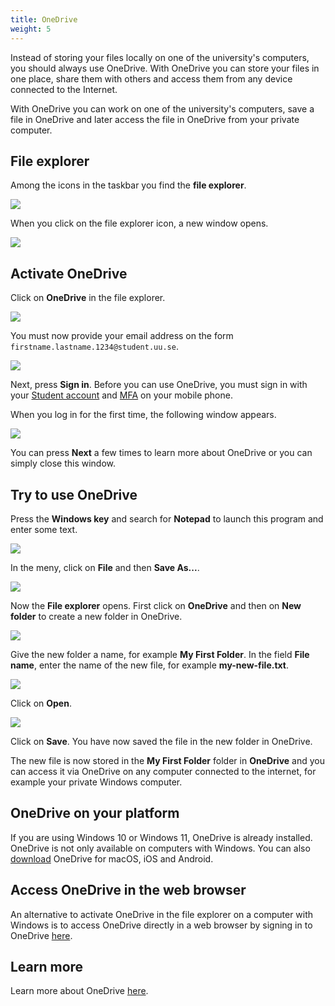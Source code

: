 ```yaml
---
title: OneDrive
weight: 5
---
```


Instead of storing your files locally on one of the university's
computers, you should always use OneDrive. With OneDrive you can store
your files in one place, share them with others and access them from any device
connected to the Internet.

With OneDrive you can work on one of the university's computers, save a file in
OneDrive and later access the file in OneDrive from your private computer.

## File explorer

Among the icons in the taskbar you find the **file explorer**. 

![](/images/2024/student-services/windows/taskbar-explorer.png)

When you click on the file explorer icon, a new window opens. 

![](/images/2024/studenttjanster/windows/file-explorer-1.png)

## Activate OneDrive

Click on **OneDrive** in the file explorer. 

![](/images/2024/studenttjanster/windows/explorer-onedrive.png)

You must now provide your email address on the form
`firstname.lastname.1234@student.uu.se`.

![](/images/2024/studenttjanster/windows/onedrive-setup.png)

Next, press **Sign in**. Before you can use OneDrive, you must sign in with your [Student account](../preparation/#student-account) and
[MFA](microsoft/#activate-multifactor-authentication-mfa) on your mobile phone.

When you log in for the first time, the following window appears.

![](/images/2024/studenttjanster/windows/onedrive-setup-2.png)

You can press **Next** a few times to learn more about OneDrive or you can
simply close this window.

## Try to use OneDrive

Press the **Windows key** and search for **Notepad** to launch this program and
enter some text.

![](/images/2024/studenttjanster/windows/my-first-file-1.png?width=600px)

In the meny, click on **File** and then **Save As...**.

![](/images/2024/studenttjanster/windows/my-first-file-2.png?width=600px)

Now the **File explorer** opens. First click on **OneDrive** and then on **New
folder** to create a new folder in OneDrive.

![](/images/2024/studenttjanster/windows/my-first-file-3.png)

Give the new folder a name, for example **My First Folder**. In the field **File
name**, enter the name of the new file, for example **my-new-file.txt**.

![](/images/2024/studenttjanster/windows/my-first-file-4.png)

Click on  **Open**. 

![](/images/2024/studenttjanster/windows/my-first-file-5.png)

Click on **Save**. You have now saved the file in the new folder in OneDrive. 

The new file is now stored in the **My First Folder** folder in **OneDrive** and you
can access it via OneDrive on any computer connected to the internet, for
example your private Windows computer.

## OneDrive on your platform

If you are using Windows 10 or Windows 11, OneDrive is already installed. OneDrive is not only available on computers with Windows. You can also [download] OneDrive for macOS,
iOS and Android. 

[download]: https://www.microsoft.com/en-us/microsoft-365/onedrive/download

## Access OneDrive in the web browser

An alternative to activate OneDrive in the file explorer on a computer with Windows is to access OneDrive directly in a web browser by signing in to OneDrive [here][live].

[live]: https://onedrive.live.com/login/


## Learn more

Learn more about OneDrive [here][more].

[more]: https://support.microsoft.com/en-us/onedrive


